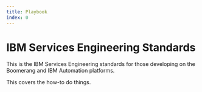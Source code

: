 ```yaml
---
title: Playbook
index: 0
---
```


# IBM Services Engineering Standards

This is the IBM Services Engineering standards for those developing on the Boomerang and IBM Automation platforms.

This covers the how-to do things.
